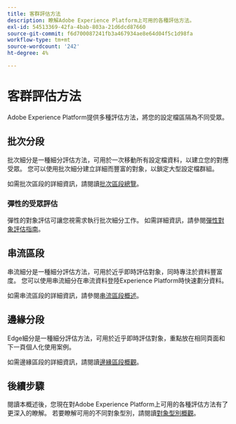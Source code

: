 ```yaml
---
title: 客群評估方法
description: 瞭解Adobe Experience Platform上可用的各種評估方法。
exl-id: 54513369-42fa-4bab-803a-21d6dcd87660
source-git-commit: f6d700087241fb3a467934ae8e64d04f5c1d98fa
workflow-type: tm+mt
source-wordcount: '242'
ht-degree: 4%

---
```


# 客群評估方法

Adobe Experience Platform提供多種評估方法，將您的設定檔區隔為不同受眾。

## 批次分段

批次細分是一種細分評估方法，可用於一次移動所有設定檔資料，以建立您的對應受眾。 您可以使用批次細分建立詳細而豐富的對象，以鎖定大型設定檔群組。

如需批次區段的詳細資訊，請閱讀[批次區段總覽](./batch-segmentation.md)。

### 彈性的受眾評估

彈性的對象評估可讓您視需求執行批次細分工作。 如需詳細資訊，請參閱[彈性對象評估指南](./flexible-audience-evaluation.md)。

## 串流區段

串流細分是一種細分評估方法，可用於近乎即時評估對象，同時專注於資料豐富度。 您可以使用串流細分在串流資料登陸Experience Platform時快速劃分資料。

如需串流區段的詳細資訊，請參閱[串流區段概述](./streaming-segmentation.md)。

## 邊緣分段

Edge細分是一種細分評估方法，可用於近乎即時評估對象，重點放在相同頁面和下一頁個人化使用案例。

如需邊緣區段的詳細資訊，請閱讀[邊緣區段概觀](./edge-segmentation.md)。

## 後續步驟

閱讀本概述後，您現在對Adobe Experience Platform上可用的各種評估方法有了更深入的瞭解。 若要瞭解可用的不同對象型別，請閱讀[對象型別概觀](../types/overview.md)。
